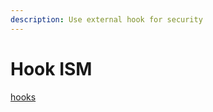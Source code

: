 ```yaml
---
description: Use external hook for security
---
```


# Hook ISM

[hooks](../../apis-and-sdks/hooks/ "mention")
